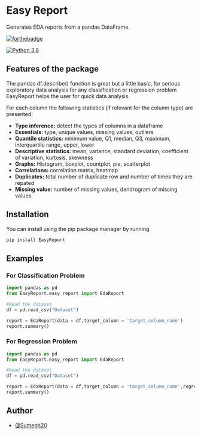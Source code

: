 
# Easy Report
Generates EDA reports from a pandas DataFrame.

[![forthebadge](https://forthebadge.com/images/badges/made-with-python.svg)](https://www.python.org)

[![Python 3.6](https://img.shields.io/badge/python-3.6-blue.svg)](https://www.python.org/downloads/release/python-360/)  

## Features of the package
The pandas df.describe() function is great but a little 
basic, for serious exploratory data analysis for any 
classification or regression problem EasyReport helps the 
user for quick data analysis.

For each column the following statistics (if relevant for 
the column type) are presented:

- **Type inference:** detect the types of columns in a dataframe
- **Essentials:** type, unique values, missing values, outliers
- **Quantile statistics:** minimum value, Q1, median, Q3, maximum, interquartile range, upper, lower
- **Descriptive statistics:** mean, variance, standard deviation, coefficient of variation, kurtosis, skewness
- **Graphs:** Histogram, boxplot, countplot, pie, scatterplot
- **Correlations:** correlation matrix, heatmap
- **Duplicates:** total number of duplicate row and number of times they are repated  
- **Missing value:** number of missing values, dendrogram of missing values




## Installation
You can install using the pip package manager by running
```bash
pip install EasyReport
```
    
## Examples
### For Classification Problem
```python
import pandas as pd
from EasyReport.easy_report import EdaReport

#Read the dataset
df = pd.read_csv("Dataset")

report = EdaReport(data = df,target_column = 'target_column_name')
report.summary()
```

### For Regression Problem
```python
import pandas as pd
from EasyReport.easy_report import EdaReport

#Read the dataset
df = pd.read_csv("Dataset")

report = EdaReport(data = df,target_column = 'target_column_name',regression = True)
report.summary()
```
## Author

- [@Sumegh20](https://www.linkedin.com/in/sumegh-sen/)

